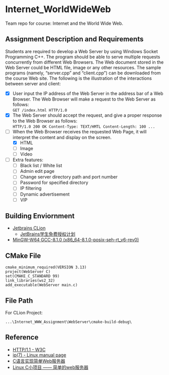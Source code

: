 # Internet_WorldWideWeb
Team repo for course: Internet and the World Wide Web.

## Assignment Description and Requirements
Students are required to develop a Web Server by using Windows Socket
Programming C++. The program should be able to serve multiple requests
concurrently from different Web Browsers. The Web document stored in the Web
Server could be HTML file, image or any other resources. The sample programs
(namely, “server.cpp” and “client.cpp”) can be downloaded from the course Web site.
The following is the illustration of the interactions between server and client:
- [x] User input the IP address of the Web Server in the address bar of a Web Browser. 
      The Web Browser will make a request to the Web Server as follows: <br/>
      ```
      GET /index.html HTTP/1.0
      ```
- [x] The Web Server should accept the request, and give a proper response to the Web Browser as follows: <br/>
      ```
      HTTP/1.0 200 OK
      Content-Type: TEXT/HMTL
      Content-Length: 100
      ...
      ```
- [ ] When the Web Browser receives the requested Web Page, it will interpret the content and display on the screen.
   - [x] HTML
   - [ ] Image
   - [ ] Video
- [ ] Extra features:
   - [ ] Black list / White list
   - [ ] Admin edit page
   - [ ] Change server directory path and port number
   - [ ] Password for specified directory
   - [ ] IP filtering
   - [ ] Dynamic advertisement
   - [ ] VIP

## Building Enviornment 
   - [Jetbrains CLion](https://www.jetbrains.com/clion/)
      - [JetBrains学生免费授权计划](https://www.jetbrains.com/zh/student/)
   - [MinGW-W64 GCC-8.1.0 (x86_64-8.1.0-posix-seh-rt_v6-rev0)](http://sourceforge.net/projects/mingw-w64/files/Toolchains%20targetting%20Win32/Personal%20Builds/mingw-builds/installer/mingw-w64-install.exe/download)

## CMake File
   ```
   cmake_minimum_required(VERSION 3.13)
   project(WebServer C)
   set(CMAKE_C_STANDARD 99)
   link_libraries(ws2_32)
   add_executable(WebServer main.c)
   ```

## File Path
   For CLion Project: 
   ```
   ...\Internet_WWW_Assignment\WebServer\cmake-build-debug\
   ```

## Reference
   - [HTTP/1.1 - W3C](https://www.w3.org/Protocols/HTTP/1.1/rfc2616bis/draft-lafon-rfc2616bis-03.html)
   - [ip(7) - Linux manual page](http://man7.org/linux/man-pages/man7/ip.7.html)
   - [C语言实现简单Web服务器](https://www.jianshu.com/p/592b631e1ff1)
   - [Linux C小项目 —— 简单的web服务器](https://blog.csdn.net/trb331617/article/details/79264933)
